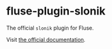 # fluse-plugin-slonik

The official `slonik` plugin for Fluse.

Visit [the official documentation](https://nayni.github.io/fluse).
